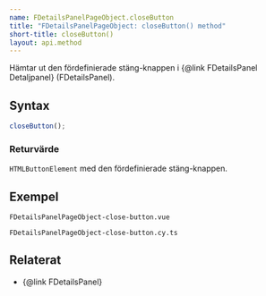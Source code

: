 ```yaml
---
name: FDetailsPanelPageObject.closeButton
title: "FDetailsPanelPageObject: closeButton() method"
short-title: closeButton()
layout: api.method
---
```


Hämtar ut den fördefinierade stäng-knappen i {@link FDetailsPanel Detaljpanel} (FDetailsPanel).

## Syntax

```ts nocompile nolint
closeButton();
```

### Returvärde

`HTMLButtonElement` med den fördefinierade stäng-knappen.

## Exempel

```import static
FDetailsPanelPageObject-close-button.vue
```

```import static
FDetailsPanelPageObject-close-button.cy.ts
```

## Relaterat

- {@link FDetailsPanel}
